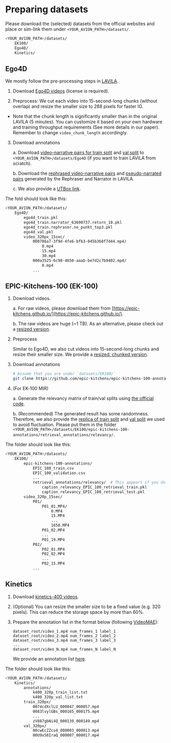 # Preparing datasets

Please download the (selected) datasets from the official websites and place or sim-link them under `<YOUR_AVION_PATH>/datasets/`.

```bash
<YOUR_AVION_PATH>/datasets/
    EK100/
    Ego4D/
    Kinetics/
```


## Ego4D

We mostly follow the pre-processing steps in [LAVILA](https://github.com/facebookresearch/LaViLa/blob/main/datasets/README.md).

1. Download [Ego4D videos](https://ego4d-data.org/docs/start-here/#download-data) (license is required).

2. Preprocess: We cut each video into 15-second-long chunks (without overlap) and resize the smaller size to 288 pixels for faster IO. 

* Note that the chunk length is significantly smaller than in the original LAVILA (5 minutes). You can customize it based on your own hardware and training throughput requirements (See more details in our paper). Remember to change `video_chunk_length` accordingly. 

3. Download annotations

    a. Download [video-narrative pairs for train split](https://dl.fbaipublicfiles.com/lavila/metadata/ego4d/ego4d_train.pkl) and [val split](https://dl.fbaipublicfiles.com/lavila/metadata/ego4d/ego4d_val.pkl) to `<YOUR_AVION_PATH>/datasets/Ego4D` (if you want to train LAVILA from scratch).

    b. Download the [rephrased video-narrative pairs](https://dl.fbaipublicfiles.com/lavila/metadata/ego4d/ego4d_train.rephraser.no_punkt_top3.pkl) and [pseudo-narrated pairs](https://dl.fbaipublicfiles.com/lavila/metadata/ego4d/ego4d_train.narrator_63690737.return_10.pkl) generated by the Rephraser and Narrator in LAVILA.

    c. We also provide a [UTBox link](https://utexas.box.com/s/assad9b6pg1opsmwvrp86o0mpdgtp1uh).

The fold should look like this:
```bash
<YOUR_AVION_PATH>/datasets/
    Ego4D/
        ego4d_train.pkl
        ego4d_train.narrator_63690737.return_10.pkl
        ego4d_train.rephraser.no_punkt_top3.pkl
        ego4d_val.pkl
        video_320px_15sec/
            000786a7-3f9d-4fe6-bfb3-045b368f7d44.mp4/
                0.mp4
                15.mp4
                30.mp4
            000a3525-6c98-4650-aaab-be7d2c7b9402.mp4/
                0.mp4
            ...
```


## EPIC-Kitchens-100 (EK-100)

1. Download videos.

    a. For raw videos, please download them from [https://epic-kitchens.github.io/](https://epic-kitchens.github.io/).

    b. The raw videos are huge (~1 TB). As an alternative, please check out a [resized version](https://utexas.box.com/s/l7ij81ie5q07p9fdg0vtejihq61liln9).

2. Preprocess

    Similar to Ego4D, we also cut videos into 15-second-long chunks and resize their smaller size. We provide a [resized, chunked version](https://utexas.box.com/v/ek100-320p-15sec-30fps).

3. Download annotations

    ```bash 
    # Assume that you are under `datasets/EK100/`
    git clone https://github.com/epic-kitchens/epic-kitchens-100-annotations
    ```

4. (For EK-100 MIR)

    a. Generate the relevancy matrix of train/val splits using [the official code](https://github.com/mwray/Joint-Part-of-Speech-Embeddings).

    b. (Recommended) The generated result has some randomness. Therefore, we also provide the [replica of train split](https://dl.fbaipublicfiles.com/lavila/metadata/EK100/caption_relevancy_EPIC_100_retrieval_train.pkl) and [val split](https://dl.fbaipublicfiles.com/lavila/metadata/EK100/caption_relevancy_EPIC_100_retrieval_test.pkl) we used to avoid fluctuation. Please put them in the folder `<YOUR_AVION_PATH>/datasets/EK100/epic-kitchens-100-annotations/retrieval_annotations/relevancy/`.


The folder should look like this:
```bash
<YOUR_AVION_PATH>/datasets/
    EK100/
        epic-kitchens-100-annotations/
            EPIC_100_train.csv
            EPIC_100_validation.csv
            ...
            retrieval_annotations/relevancy/  # This appears if you do 4.
                caption_relevancy_EPIC_100_retrieval_train.pkl
                caption_relevancy_EPIC_100_retrieval_test.pkl
        video_320p_15sec/
            P01/
                P01_01.MP4/
                    0.MP4
                    15.MP4
                    ...
                    1650.MP4
                P01_02.MP4
                ...
                P01_19.MP4
            P02/
                P02_01.MP4
                P02_02.MP4
                ...
                P02_15.MP4
            ...
```


## Kinetics

1. Download [kinetics-400 videos](https://github.com/cvdfoundation/kinetics-dataset).

2. (Optional) You can resize the smaller size to be a fixed value (e.g. 320 pixels). This can reduce the storage space by more than 60%.

3. Prepare the annotation list in the format below (following [VideoMAE](https://github.com/MCG-NJU/VideoMAE/blob/main/DATASET.md)):

    ```
    dataset_root/video_1.mp4 num_frames_1 label_1
    dataset_root/video_2.mp4 num_frames_2 label_2
    dataset_root/video_3.mp4 num_frames_3 label_3
    ...
    dataset_root/video_N.mp4 num_frames_N label_N
    ```

    We provide an annotation list [here](https://utexas.box.com/s/md4ujy6zjsaji4ug4pjbkde5rd2pkqdf).

The folder should look like this:

```bash
<YOUR_AVION_PATH>/datasets/
    Kinetics/
        annotations/
            k400_320p_train_list.txt
            k400_320p_val_list.txt
        train_320px/
            0074cdXclLU_000047_000057.mp4
            0083lvylGBs_000165_000175.mp4
            ...
            zV887gbNi4Q_000139_000149.mp4
        val_320px/
            00cwEcZZcu4_000003_000013.mp4
            00U9x58IraQ_000007_000017.mp4
```
